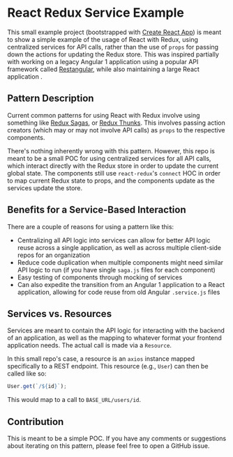 # React Redux Service Example

This small example project (bootstrapped with [Create React App](https://github.com/facebookincubator/create-react-app)) is meant to show a simple example of the usage of React with Redux, using centralized services for API calls, rather than the use of `props` for passing down the actions for updating the Redux store. This was inspired partially with working on a legacy Angular 1 application using a popular API framework called [Restangular](https://github.com/mgonto/restangular), while also maintaining a large React application .

## Pattern Description

Current common patterns for using React with Redux involve using something like [Redux Sagas](https://github.com/redux-saga/redux-saga), or [Redux Thunks](https://github.com/reduxjs/redux-thunk). This involves passing action creators (which may or may not involve API calls) as `props` to the respective components.

There's nothing inherently wrong with this pattern. However, this repo is meant to be a small POC for using centralized services for all API calls, which interact directly with the Redux store in order to update the current global state. The components still use `react-redux`'s `connect` HOC in order to map current Redux state to props, and the components update as the services update the store.

## Benefits for a Service-Based Interaction

There are a couple of reasons for using a pattern like this:

- Centralizing all API logic into services can allow for better API logic reuse across a single application, as well as across multiple client-side repos for an organization
- Reduce code duplication when multiple components might need similar API logic to run (if you have single `saga.js` files for each component)
- Easy testing of components through mocking of services
- Can also expedite the transition from an Angular 1 application to a React application, allowing for code reuse from old Angular `.service.js` files

## Services vs. Resources

Services are meant to contain the API logic for interacting with the backend of an application, as well as the mapping to whatever format your frontend application needs. The actual call is made via a `Resource`.

In this small repo's case, a resource is an `axios` instance mapped specifically to a REST endpoint. This resource (e.g., `User`) can then be called like so:

```javascript
User.get(`/${id}`);
```

This would map to a call to `BASE_URL/users/id`.

## Contribution

This is meant to be a simple POC. If you have any comments or suggestions about iterating on this pattern, please feel free to open a GitHub issue.
